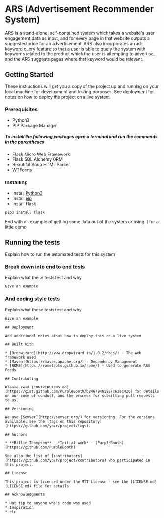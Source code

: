# ARS (Advertisement Recommender System)
ARS is a stand-alone, self-contained system which takes a website's user engagement data as input, and for every page in that website outputs a suggested price for an advertisement. ARS also incorporates an ad-keyword query feature so that a user is able to query the system with keywords related to the product which the user is attempting to advertise, and the ARS suggests pages where that keyword would be relevant.

## Getting Started
These instructions will get you a copy of the project up and running on your local machine for development and testing purposes. See deployment for notes on how to deploy the project on a live system.

### Prerequisites
- Python3
- PIP Package Manager
##### To install the following packages open a terminal and run the commands in the parentheses
- Flask Micro Web Framework 
- Flask SQL Alchemy ORM
- Beautiful Soup HTML Parser
- WTForms

### Installing
- Install [Python3](https://www.python.org/downloads/)
- Install [pip](https://pip.pypa.io/en/stable/installing/)
- Install Flask
```
pip3 install flask
```


End with an example of getting some data out of the system or using it for a little demo

## Running the tests

Explain how to run the automated tests for this system

### Break down into end to end tests

Explain what these tests test and why

```
Give an example
```

### And coding style tests

Explain what these tests test and why

```
Give an example
``
## Deployment

Add additional notes about how to deploy this on a live system

## Built With

* [Dropwizard](http://www.dropwizard.io/1.0.2/docs/) - The web framework used
* [Maven](https://maven.apache.org/) - Dependency Management
* [ROME](https://rometools.github.io/rome/) - Used to generate RSS Feeds

## Contributing

Please read [CONTRIBUTING.md](https://gist.github.com/PurpleBooth/b24679402957c63ec426) for details on our code of conduct, and the process for submitting pull requests to us.

## Versioning

We use [SemVer](http://semver.org/) for versioning. For the versions available, see the [tags on this repository](https://github.com/your/project/tags). 

## Authors

* **Billie Thompson** - *Initial work* - [PurpleBooth](https://github.com/PurpleBooth)

See also the list of [contributors](https://github.com/your/project/contributors) who participated in this project.

## License

This project is licensed under the MIT License - see the [LICENSE.md](LICENSE.md) file for details

## Acknowledgments

* Hat tip to anyone who's code was used
* Inspiration
* etc
